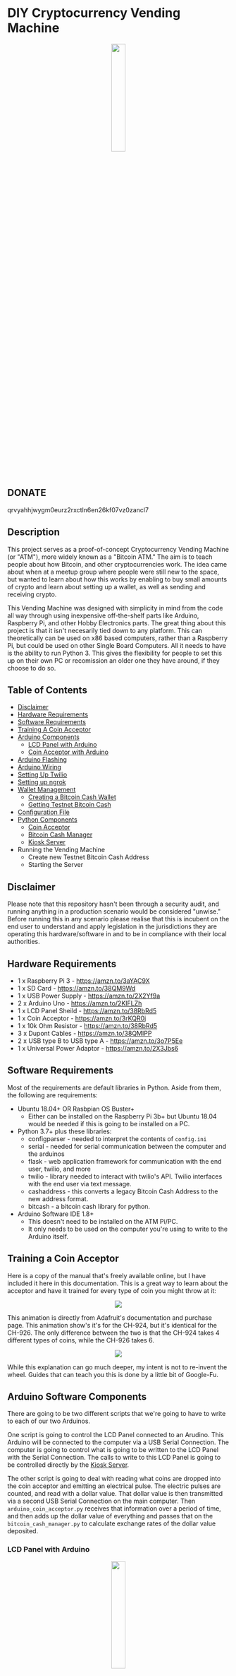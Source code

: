 # DIY Cryptocurrency Vending Machine

<p align="center">
<img src="/media/gumball_machine.jpg" width="25%" height="25%">
</p>

## DONATE 
qrvyahhjwygm0eurz2rxctln6en26kf07vz0zancl7

## Description
This project serves as a proof-of-concept Cryptocurrency Vending Machine (or "ATM"), more widely known as a "Bitcoin ATM." The aim is to teach people about how Bitcoin, and other cryptocurrencies work.  The idea came about when at a meetup group where people were still new to the space, but wanted to learn about how this works by enabling to buy small amounts of crypto and learn about setting up a wallet, as well as sending and receiving crypto.

This Vending Machine was designed with simplicity in mind from the code all way through using inexpensive off-the-shelf parts like Arduino, Raspberry Pi, and other Hobby Electronics parts. The great thing about this project is that it isn't necesarily tied down to any platform.  This can theoretically can be used on x86 based computers, rather than a Raspberry Pi, but could be used on other Single Board Computers. All it needs to have is the ability to run Python 3.  This gives the flexibility for people to set this up on their own PC or recomission an older one they have around, if they choose to do so.

## Table of Contents
* [Disclaimer](#disclaimer)
* [Hardware Requirements](#hardware-requirements)
* [Software Requirements](#software-requirements)
* [Training A Coin Acceptor](#training-a-coin-acceptor)
* [Arduino Components](#arduino-software-components)
  * [LCD Panel with Arduino](#lcd-panel-with-arduino)
  * [Coin Acceptor with Arduino](#coin-acceptor-with-arduino)
* [Arduino Flashing](#arduino-flashing)
* [Arduino Wiring](#arduino-wiring)
* [Setting Up Twilio](#setting-up-twilio)
* [Setting up ngrok](#setting-up-ngrok)
* [Wallet Management](#wallet-management)
  * [Creating a Bitcoin Cash Wallet](#creating-a-bitcoin-cash-wallet)
  * [Getting Testnet Bitcoin Cash](#getting-testnet-bitcoin-cash)
* [Configuration File](#configuration-file)
* [Python Components](#python-components)
  * [Coin Acceptor](#coin-acceptor)
  * [Bitcoin Cash Manager](#bitcoin-cash-manager)
  * [Kiosk Server](#kiosk-server)
* Running the Vending Machine
  * Create new Testnet Bitcoin Cash Address
  * Starting the Server

## Disclaimer
Please note that this repository hasn't been through a security audit, and running anything in a production scenario would be considered "unwise."  Before running this in any scenario please realise that this is incubent on the end user to understand and apply legislation in the jurisdictions they are operating this hardware/software in and to be in compliance with their local authorities.

## Hardware Requirements
- 1 x Raspberry Pi 3 - https://amzn.to/3aYAC9X
- 1 x SD Card - https://amzn.to/38QM9Wd
- 1 x USB Power Supply - https://amzn.to/2X2Yf9a
- 2 x Arduino Uno - https://amzn.to/2KIFLZh
- 1 x LCD Panel Sheild - https://amzn.to/38RbRd5
- 1 x Coin Acceptor - https://amzn.to/3rKQR0j
- 1 x 10k Ohm Resistor - https://amzn.to/38RbRd5
- 3 x Dupont Cables - https://amzn.to/38QMIPP
- 2 x USB type B to USB type A - https://amzn.to/3o7P5Ee
- 1 x Universal Power Adaptor - https://amzn.to/2X3Jbs6

## Software Requirements
Most of the requirements are default libraries in Python.  Aside from them, the following are requirements:
* Ubuntu 18.04+ OR Rasbpian OS Buster+
  * Either can be installed on the Raspberry Pi 3b+ but Ubuntu 18.04 would be needed if this is going to be installed on a PC.
* Python 3.7+ plus these libraries:
  * configparser - needed to interpret the contents of `config.ini`
  * serial - needed for serial communication between the computer and the arduinos
  * flask - web application framework for communication with the end user, twilio, and more
  * twilio - library needed to interact with twilio's API.  Twilio interfaces with the end user via text message.
  * cashaddress - this converts a legacy Bitcoin Cash Address to the new address format.
  * bitcash - a bitcoin cash library for python.
* Arduino Software IDE 1.8+
  * This doesn't need to be installed on the ATM Pi/PC. 
  * It only needs to be used on the computer you're using to write to the Arduino itself.

## Training a Coin Acceptor
Here is a copy of the manual that's freely available online, but I have included it here in this documentation.  This is a great way to learn about the acceptor and have it trained for every type of coin you might throw at it:
<p align="center">
<img src="/media/ch-926-instructions.jpg">
</p>
This animation is directly from Adafruit's documentation and purchase page. This animation show's it's for the CH-924, but it's identical for the CH-926. The only difference between the two is that the CH-924 takes 4 different types of coins, while the CH-926 takes 6.
<p align="center">
<img src="/media/coin-programming.gif">
</p>
While this explanation can go much deeper, my intent is not to re-invent the wheel. Guides that can teach you this is done by a little bit of Google-Fu.

## Arduino Software Components
There are going to be two different scripts that we're going to have to write to each of our two Arduinos.  

One script is going to control the LCD Panel connected to an Arudino.  This Arduino will be connected to the computer via a USB Serial Connection.  The computer is going to control what is going to be written to the LCD Panel with the Serial Connection. The calls to write to this LCD Panel is going to be controlled directly by the [Kiosk Server](#kiosk-server).

The other script is going to deal with reading what coins are dropped into the coin acceptor and emitting an electrical pulse. The electric pulses are counted, and read with a dollar value.  That dollar value is then transmitted via a second USB Serial Connection on the main computer.  Then `arduino_coin_acceptor.py` receives that information over a period of time, and then adds up the dollar value of everything and passes that on the `bitcoin_cash_manager.py` to calculate exchange rates of the dollar value deposited.

### LCD Panel with Arduino

<p align="center">
<img src="/media/lcd_screen.png" width="25%" height="25%">
</p>

This is a fairly common 16x2 character LCD shield for Arduino, that's made by many numbers of different manufacturers for relatively cheap.  This will be hooked up to an Arduino that will communicate via serial port, and will also receive commands via serial port to display text on-the-fly as commands are sent through the `kiosk_server.py` program.  `write_to_lcd_from_serial.ino` is not written by myself, it is widely available and created by Mark Bramwell all the way back in 2010.

### Coin Acceptor with Arduino
The sensors in this coin acceptor use the thickness, diameter and fall time of the coins to identify them and it's fully programmable so you're not limited to any particular type of currency. Simply use the buttons and 7-segment display on the side of the unit to select a coin profile, insert a bunch of coin samples and you're good to go! After you've programmed the coin profiles, the coin acceptor will recognize them and report when each type is inserted, rejecting other coins.  The output is reported by a number of electrical pulses that are linked to each type of coin programmed.

These electrical pulses will be received by an arduino (with `coin_acceptor.ino`) - and interpreted by `coin_acceptor_arduino.py`. `coin_acceptor.ino` currently is setup to read $2, $1, 25¢, and 10¢ Canadian coins.  Each coin gives off a certain number of pulses:

```
switch (newCoinInserted) {
  case 3:   
    Serial.println("2");
    newCoinInserted = 0;   
    break;
  case 6:   
    Serial.println("1");
    newCoinInserted = 0;   
    break;
  case 9:   
    Serial.println("0.25");
    newCoinInserted = 0;   
    break;
  case 12:   
    Serial.println("0.10");
    newCoinInserted = 0;   
    break;
```
The timing may have to be adjusted to get the most accurate readings from the coin acceptor.  When the coins are dropped in, it will communicate this information over serial port to the computer/raspberry pi.

## Arduino Flashing
1. To program the Arduino board you need the Arduino environment. Download Arduino from arduino.cc
2. Connect the first board
3. The power LED should go on.
4. Upload each program
5. Push the reset button on the board then click the Upload button in the IDE. Wait a few seconds. If successful, the message "Done uploading." will appear in the status bar.

## Arduino Wiring
This is a quick diagram of how the coin acceptor is wired up directly to one of the Arduinos. If you you hold the coin acceptor upside-right the order in which the wires appear will appear in the correct order.  This is what  it will look like when you face the Arduino, facing up, with the USB port pointing to the right.
<p align="center">
<img src="/media/arduino_coinacceptor.png" width="75%" height="75%">
</p>

## Setting up Twilio
Twilio allows software developers to programmatically make and receive phone calls, send and receive text messages, and perform other communication functions using its web service APIs.

1. Create Free/Paid Account: www.twilio.com/referral/Dm61NZ
2. Create a DID phone number: https://www.twilio.com/docs/phone-numbers
3. Create API Access Tokens: https://www.twilio.com/docs/iam/access-tokens

## Setting up ngrok
ngrok is a tool that creates a secure tunnel on your local machine along with a public URL you can use for browsing your local site. This will be used to help us communicate with the Twilio service to initiate and finish transaction.s When ngrok is running, it listens on the same port that you're local web server is running on and proxies external requests to your local machine.  You will need to sign up for a free account to use ngrok.

1. Unzip ngrok from a terminal with the following command.
```
unzip /path/to/ngrok.zip
```
2. In the ngrok settings, you will be able to get your authorization token.  Running this command will add your authtoken to your ngrok.yml file. Connecting an account will list your open tunnels in the dashboard, give you longer tunnel timeouts, and more. Visit the dashboard to get your auth token.
```
./ngrok authtoken <your_auth_token>
```
3. Start an HTTP tunnel on port 5000, run this next:
Read the documentation to get more ideas on how to use ngrok.
```
./ngrok http 5000
```

https://www.twilio.com/docs/usage/tutorials/how-to-set-up-your-python-and-flask-development-environment#install-ngrok

## Wallet Management

### Creating a Bitcoin Cash Wallet

Before getting some Testnet Bitcoin Cash, we'll need to get ourselves a mobile wallet.  The first Testnet Wallet will be a mobile one.  The easiest way to set one up is with BitPay's wallet.  We'll be using this one because it's available on Android and iOS.  It's also easily setup through their support pages:

* https://bitpay.com/wallet/
* https://support.bitpay.com/hc/en-us/articles/360015463612-How-to-Create-a-Testnet-Wallet

Now that we have the mobile wallet setup to receive Test BCH, we'll need to set up the wallet that will be on the ATM.  To start, we'll need to fire up a python 3 console by typing `python3` into the Linux terminal.

```
>>> from bitcash import PrivateKeyTestnet
>>> key = PrivateKeyTestnet()
```
The first thing we'll do once we're in the Python3 import the libraries needed to create a new address.  Then we will define the `key` variable.
```
>>> key.address
'bchtest:qq24s5vinyj1g7nfgm8fvj346ad7hcujjd4ck8kdg7'
```
The next thing we'll do is call the `address()` property to get the public BCH test address.  Once this is entered, you'll see some output as above, giving you the Bitcoin Cash address. Save this address somewhere, because we'll need it when we go to get some Testnet BCH.

```
>>> key.to_wif()
'xSAkj43tAk9k2Sk1Ak4JAtR1sakiSODqdkrAkWsQ9A9K7ALEA8kW'
```
The next thing we'll need for this address is to get the private key for the address we just created. This will be needed when we create transactions to be sent from the ATM to your mobile wallet. This private key will be needed as well when we setup our `config.ini` file.

### Getting Testnet Bitcoin Cash

Since this hasn't been made to work on mainnet, it's using testnet Bitcoin Cash. You could get yourself some testnet BCH through various methods like mining - however, the quickest way would be through a faucet that gives you some free testnet BCH for testing your applications!  Check out some of these great links to get started:

* https://developer.bitcoin.com/faucet/
* https://faucet.fullstack.cash/
* https://testnet-faucet.electroncash.de/
* https://testnet.help/en

When you're asked for your addres, make sure you put in your address that was created when you entered `key.address` in the previous step.

## Configuration File
The configuration file, `config.ini` has been setup to make this easy for everyone to get up and running with this repository. It's divided up into 3 different sections that require some configuration and your input.

```
[TWILIO]
account_sid = <account_sid>
auth_token = <auth_token>
```
The first section is for connecting and interacting with Twilio's API.  This will require the Account SID and the API authentication token. If there's any issues in finding this information, this guide is quite helpful: https://www.comm100.com/livechat/knowledgebase/where-do-i-find-the-twilio-account-sid-auth-token-and-phone-number-sid.html

```
[CONNECTIONS]
lcd_panel = /dev/ttyACM0
coin_acceptor = /dev/ttyUSB0
```
Under this section, the serial communication between the two Arduinos and the Flask server.  Typically on a Raspberry Pi, the Arduino can look like `/dev/ttyACM`.  If this is going to be running on a x86-based computer, the Arduino can be found under `/dev/ttyUSB`.  If you're having trouble locating them, take a look under your Arduino IDE and they'll be found there when you flash the devices. 

If this is being ran in a headless state and there's no access to a GUI and the Arduino IDE - the Arduino's can be found by using `dmesg`. If you're still having trouble finding it, you can unplug and plug back in the Arduino while running `dmesg | tail -f` - and it should show the correct port.

```
[CRYPTOWALLET]
wallet_address = <address_here>
wallet_privkey = <private_key>
```
With the CryptoWallet section - this is where you'll be setting up the information regarding the wallet, so when they machine is used, it can interact with the blockchain. The address we created in the python command prompt (and the private key) can be put here.

## Python Components
Please make sure to review the description and code of each component for this project. The only component that is actualy "ran" is the Kiosk Server and the other two components' functions are merely imported into it to be used.

The reason these are not included as part of the Kiosk Server component is to be able to test these components outside of the kiosk server it self, to speed up development, as well as to provide support for multiple different coins in the future.

### Coin Acceptor
`coin_acceptor_arduino.py` is the python interface between the Arduino that's wired to the coin acceptor.  It's main functions is to receive input from each coin inserted via serial port for a period of time (in seconds).  After it accepts each coin, it then tallies up the amount of coins accepted over that period of time. From there, this information can be processed by `bitcoin_cash_manager.py` to calculate the exchange rate and send the Bitcoin Cash to the proper address.

### Bitcoin Cash Manager
`bitcoin_cash_manager.py` contains the 3 core functions needed to make transactions work correctly with the kiosk server. The main functions are:
- calculate the current exchange rate from BCH to CAD
- verify that the address submitted is correct (so that the transcation can be sucessful)
- send BCH from the local wallet to the submitted BCH address

### Kiosk Server
`kiosk_server.py` is the main component that runs, which inherits functions directly from `coin_acceptor.py` and `bitcoin_cash_manager.py`. It uses serial communication to show information on the Arduino LCD panel, and handles the text message communication via Twilio's APIs all on a simple Flask webserver.

## Running the Vending Machine

### Getting It All Setup

It's time to connect everything together. Pretty sure this is straight-forward for most people to follow.

<p align="center">
<img src="/media/diagram.png" width="75%" height="75%">
</p>


### Starting the Server
In order to run the Flask application, some environment variables to run the Flask Webserver on the ATM:

```
export FLASK_APP="kiosk_server.py"
export FLASK_ENV=development
export FLASK_DEBUG=0
```
```kiosk_servery.py``` is going to be where the ATM server is ran from.

** FYI This is still a work in progress and documentation is still being completed **



